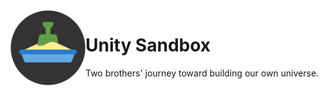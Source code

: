 <img align="left" width="120" src="Project Resources/Interface/Project Icon/Sandbox Icon.png" alt="Sandbox Icon">

# Unity Sandbox
Two brothers' journey toward building our own universe.
